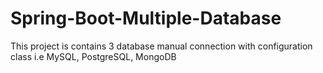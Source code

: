 # Spring-Boot-Multiple-Database
This project is contains 3 database manual connection with configuration class i.e MySQL, PostgreSQL, MongoDB

